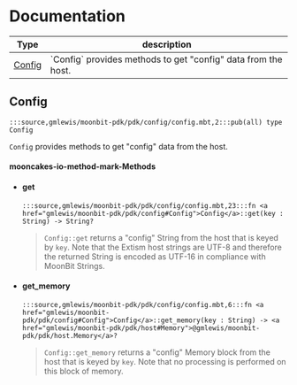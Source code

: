 # Documentation
|Type|description|
|---|---|
|[Config](#Config)| \`Config\` provides methods to get "config" data from the host.|

## Config

```moonbit
:::source,gmlewis/moonbit-pdk/pdk/config/config.mbt,2:::pub(all) type Config
```
 `Config` provides methods to get "config" data from the host.

#### mooncakes-io-method-mark-Methods
- #### get
  ```moonbit
  :::source,gmlewis/moonbit-pdk/pdk/config/config.mbt,23:::fn <a href="gmlewis/moonbit-pdk/pdk/config#Config">Config</a>::get(key : String) -> String?
  ```
  >  `Config::get` returns a "config" String from the host that is keyed by `key`.
  > Note that the Extism host strings are UTF-8 and therefore the returned
  > String is encoded as UTF-16 in compliance with MoonBit Strings.
- #### get\_memory
  ```moonbit
  :::source,gmlewis/moonbit-pdk/pdk/config/config.mbt,6:::fn <a href="gmlewis/moonbit-pdk/pdk/config#Config">Config</a>::get_memory(key : String) -> <a href="gmlewis/moonbit-pdk/pdk/host#Memory">@gmlewis/moonbit-pdk/pdk/host.Memory</a>?
  ```
  >  `Config::get_memory` returns a "config" Memory block from the host that is keyed by `key`.
  > Note that no processing is performed on this block of memory.
